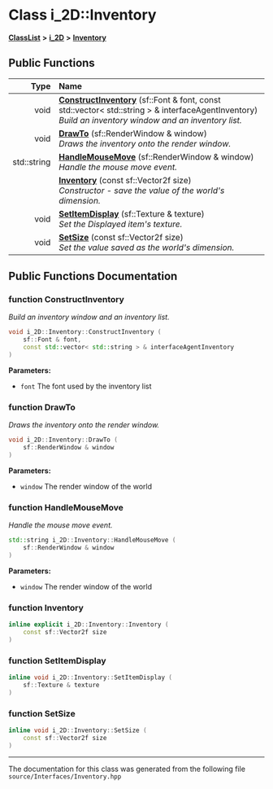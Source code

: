 

# Class i\_2D::Inventory



[**ClassList**](annotated.md) **>** [**i\_2D**](namespacei__2_d.md) **>** [**Inventory**](classi__2_d_1_1_inventory.md)










































## Public Functions

| Type | Name |
| ---: | :--- |
|  void | [**ConstructInventory**](#function-constructinventory) (sf::Font & font, const std::vector&lt; std::string &gt; & interfaceAgentInventory) <br>_Build an inventory window and an inventory list._  |
|  void | [**DrawTo**](#function-drawto) (sf::RenderWindow & window) <br>_Draws the inventory onto the render window._  |
|  std::string | [**HandleMouseMove**](#function-handlemousemove) (sf::RenderWindow & window) <br>_Handle the mouse move event._  |
|   | [**Inventory**](#function-inventory) (const sf::Vector2f size) <br>_Constructor - save the value of the world's dimension._  |
|  void | [**SetItemDisplay**](#function-setitemdisplay) (sf::Texture & texture) <br>_Set the Displayed item's texture._  |
|  void | [**SetSize**](#function-setsize) (const sf::Vector2f size) <br>_Set the value saved as the world's dimension._  |




























## Public Functions Documentation




### function ConstructInventory 

_Build an inventory window and an inventory list._ 
```C++
void i_2D::Inventory::ConstructInventory (
    sf::Font & font,
    const std::vector< std::string > & interfaceAgentInventory
) 
```





**Parameters:**


* `font` The font used by the inventory list 




        



### function DrawTo 

_Draws the inventory onto the render window._ 
```C++
void i_2D::Inventory::DrawTo (
    sf::RenderWindow & window
) 
```





**Parameters:**


* `window` The render window of the world 




        



### function HandleMouseMove 

_Handle the mouse move event._ 
```C++
std::string i_2D::Inventory::HandleMouseMove (
    sf::RenderWindow & window
) 
```





**Parameters:**


* `window` The render window of the world 




        



### function Inventory 

```C++
inline explicit i_2D::Inventory::Inventory (
    const sf::Vector2f size
) 
```






### function SetItemDisplay 

```C++
inline void i_2D::Inventory::SetItemDisplay (
    sf::Texture & texture
) 
```






### function SetSize 

```C++
inline void i_2D::Inventory::SetSize (
    const sf::Vector2f size
) 
```




------------------------------
The documentation for this class was generated from the following file `source/Interfaces/Inventory.hpp`

